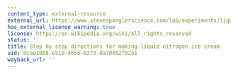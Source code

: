 ```yaml
---
content_type: external-resource
external_url: https://www.stevespanglerscience.com/lab/experiments/liquid-nitrogen-ice-cream/
has_external_license_warning: true
license: https://en.wikipedia.org/wiki/All_rights_reserved
status: ''
title: Step by step directions for making liquid nitrogen ice cream
uid: dcae1088-e519-4655-b273-da7d452f02a1
wayback_url: ''
---
```

